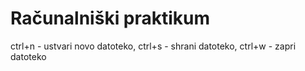 # Računalniški praktikum
ctrl+n - ustvari novo datoteko, ctrl+s - shrani datoteko, ctrl+w - zapri datoteko
